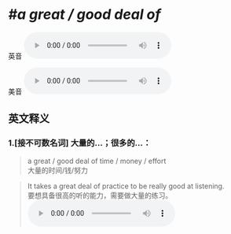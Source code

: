 # ***\#a great / good deal of*** 
英音
<audio src="./media/a great deal of1_AAC.aac" controls="controls"></audio>

美音
<audio src="./media/a great deal of2_AAC.aac" controls="controls"></audio>



  

英文释义
---
### 1.**[接不可数名词] 大量的…；很多的…：**  

 > a great / good deal of time / money / effort  
 > 大量的时间/钱/努力    

 > It takes a great deal of practice to be really good at listening.  
 > 要想具备很高的听的能力，需要做大量的练习。    
<audio src="./media/deal-6.aac" controls="controls"></audio>


